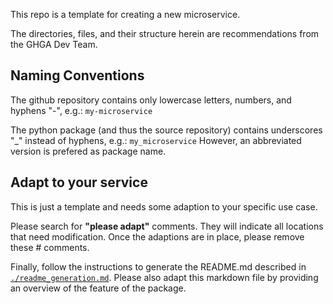 <!-- Please provide a short overview of the features of this service.-->

This repo is a template for creating a new microservice.

The directories, files, and their structure herein are recommendations
from the GHGA Dev Team.

## Naming Conventions
The github repository contains only lowercase letters, numbers, and hyphens "-",
e.g.: `my-microservice`

The python package (and thus the source repository) contains underscores "_"
instead of hyphens, e.g.: `my_microservice`
However, an abbreviated version is prefered as package name.

## Adapt to your service
This is just a template and needs some adaption to your specific use case.

Please search for **"please adapt"** comments. They will indicate all locations
that need modification. Once the adaptions are in place, please remove these #
comments.

Finally, follow the instructions to generate the README.md described in
[`./readme_generation.md`](./readme_generation.md). Please also adapt this markdown file
by providing an overview of the feature of the package.
